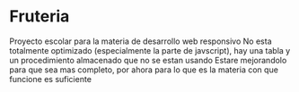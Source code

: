 # Fruteria
Proyecto escolar para la materia de desarrollo web responsivo
No esta totalmente optimizado (especialmente la parte de javscript), hay una tabla y un procedimiento almacenado que no se estan usando
Estare mejorandolo para que sea mas completo, por ahora para lo que es la materia con que funcione es suficiente
